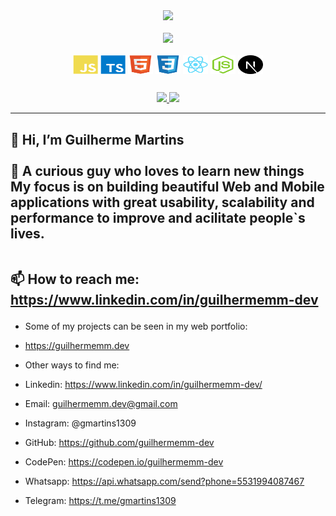 

<div align="center">
  <a href="#">
  <img src="https://images2.imgbox.com/ae/e8/W7QmciDO_o.png"/>

</div>
<br>
  <div align="center">
   <a href="https://www.linkedin.com/in/guilhermemm-dev/" target="_blank"><img src="https://img.shields.io/badge/-LinkedIn-%230077B5?style=for-the-badge&logo=linkedin&logoColor=white" target="_blank"></a>
  </div>

 <div style="display: inline_block", align="center"><br>
  <img align="center" alt="Js" height="30" width="40" src="https://raw.githubusercontent.com/devicons/devicon/master/icons/javascript/javascript-plain.svg">
  <img align="center" alt="Ts" height="30" width="40" src="https://raw.githubusercontent.com/devicons/devicon/master/icons/typescript/typescript-plain.svg">
  <img align="center" alt="HTML" height="30" width="40" src="https://raw.githubusercontent.com/devicons/devicon/master/icons/html5/html5-original.svg">
  <img align="center" alt="CSS" height="30" width="40" src="https://raw.githubusercontent.com/devicons/devicon/master/icons/css3/css3-original.svg">
  <img align="center" alt="React" height="30" width="40" src="https://raw.githubusercontent.com/devicons/devicon/master/icons/react/react-original.svg">
  <img align="center" alt="Node" height="30" width="40" src="https://raw.githubusercontent.com/devicons/devicon/master/icons/nodejs/nodejs-original.svg">
  <img align="center" alt="Next" height="30" width="40" src="https://raw.githubusercontent.com/devicons/devicon/master/icons/nextjs/nextjs-original.svg">
 </div>
 
 ##
 
<div align="center">
  <a href="github.com/guilhermemm-dev">
  <img height="180em" src="https://github-readme-stats.vercel.app/api?username=guilhermemm-dev&show_icons=true&theme=dark&include_all_commits=true&count_private=true"/>
  <img height="180em" src="https://github-readme-stats.vercel.app/api/top-langs/?username=guilhermemm-dev&layout=compact&langs_count=7&theme=dark"/></a>
</div>
  
<hr>

<h2>👋 Hi, I’m Guilherme Martins <br><br>
👀 A curious guy who loves to learn new things <br>
 My focus is on building beautiful Web and Mobile applications with
 great usability, scalability and performance to improve and
 acilitate people`s lives.<br><br>


📫 How to reach me: https://www.linkedin.com/in/guilhermemm-dev </h2>


- Some of my projects can be seen in my web portfolio: 
- https://guilhermemm.dev


- Other ways to find me:

- Linkedin: https://www.linkedin.com/in/guilhermemm-dev/
- Email: guilhermemm.dev@gmail.com
- Instagram: @gmartins1309
- GitHub: https://github.com/guilhermemm-dev
- CodePen: https://codepen.io/guilhermemm-dev
- Whatsapp: https://api.whatsapp.com/send?phone=5531994087467
- Telegram: https://t.me/gmartins1309


<!---
guilhermemm-dev/guilhermemm-dev is a ✨ special ✨ repository because its `README.md` (this file) appears on your GitHub profile.
You can click the Preview link to take a look at your changes.
--->

